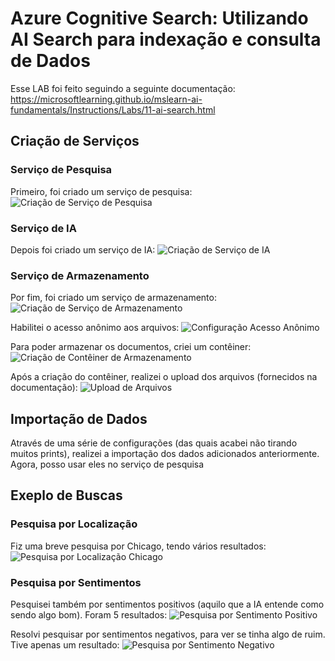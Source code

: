 # Azure Cognitive Search: Utilizando AI Search para indexação e consulta de Dados

Esse LAB foi feito seguindo a seguinte documentação: https://microsoftlearning.github.io/mslearn-ai-fundamentals/Instructions/Labs/11-ai-search.html

## Criação de Serviços

### Serviço de Pesquisa
Primeiro, foi criado um serviço de pesquisa:
![Criação de Serviço de Pesquisa](images/1-criacao_servico_pesquisa.png)

### Serviço de IA
Depois foi criado um serviço de IA:
![Criação de Serviço de IA](images/2-criacao_servico_ai.png)

### Serviço de Armazenamento
Por fim, foi criado um serviço de armazenamento:
![Criação de Serviço de Armazenamento](images/3-criacao_storage.png)

Habilitei o acesso anônimo aos arquivos:
![Configuração Acesso Anônimo](images/3_1-habilitar_acesso_anonimo.png)

Para poder armazenar os documentos, criei um contêiner:
![Criação de Contêiner de Armazenamento](images/4-criacao_container_armazenamento.png)

Após a criação do contêiner, realizei o upload dos arquivos (fornecidos na documentação):
![Upload de Arquivos](images/5-arquivos_adicionados.png)

## Importação de Dados
Através de uma série de configurações (das quais acabei não tirando muitos prints), realizei a importação dos dados adicionados anteriormente. Agora, posso usar eles no serviço de pesquisa

## Exeplo de Buscas

### Pesquisa por Localização
Fiz uma breve pesquisa por Chicago, tendo vários resultados:
![Pesquisa por Localização Chicago](images/7-busca1-chicago.png)

### Pesquisa por Sentimentos
Pesquisei também por sentimentos positivos (aquilo que a IA entende como sendo algo bom). Foram 5 resultados:
![Pesquisa por Sentimento Positivo](images/7-busca2-sentimento_positivo.png)

Resolvi pesquisar por sentimentos negativos, para ver se tinha algo de ruim. Tive apenas um resultado:
![Pesquisa por Sentimento Negativo](images/7-busca3-sentimento_negativo.png)